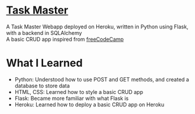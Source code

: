 # [Task Master](https://flaskcrudyapptutorial.herokuapp.com/)
A Task Master Webapp deployed on Heroku, written in Python using Flask, with a backend in SQLAlchemy      
A basic CRUD app inspired from [freeCodeCamp](https://www.youtube.com/watch?v=Z1RJmh_OqeA&t=128s)       

# What I Learned  
* Python: Understood how to use POST and GET methods, and created a database to store data
* HTML, CSS: Learned how to style a basic CRUD app
* Flask: Became more familiar with what Flask is
* Heroku: Learned how to deploy a basic CRUD app on Heroku

